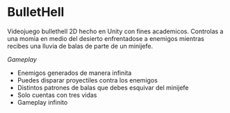 # BulletHell
Videojuego bullethell 2D hecho en Unity con fines academicos. Controlas a una momia en medio del desierto enfrentadose a enemigos mientras recibes una lluvia de balas de parte de un minijefe. 

*Gameplay*
- Enemigos generados de manera infinita
- Puedes disparar proyectiles contra los enemigos
- Distintos patrones de balas que debes esquivar del minijefe
- Solo cuentas con tres vidas
- Gameplay infinito
